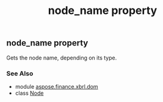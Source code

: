 ﻿---
title: node_name property
second_title: Aspose.Finance for Python via .NET API References
description: 
type: docs
weight: 200
url: /python-net/aspose.finance.xbrl.dom/node/node_name/
is_root: false
---

## node_name property


Gets the node name, depending on its type.

### See Also
* module [aspose.finance.xbrl.dom](../../)
* class [Node](/finance/python-net/aspose.finance.xbrl.dom/node)
